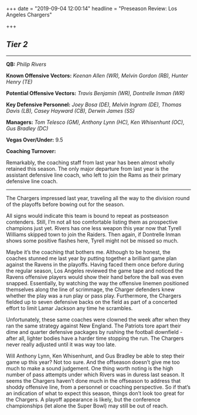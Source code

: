 +++
date = "2019-09-04 12:00:14"
headline = "Preseason Review: Los Angeles Chargers"

+++
## **_Tier 2_**

***

**QB:** _Philip Rivers_

**Known Offensive Vectors:** _Keenan Allen (WR), Melvin Gordon (RB), Hunter Henry (TE)_

**Potential Offensive Vectors:** _Travis Benjamin (WR), Dontrelle Inman (WR)_

**Key Defensive Personnel:** _Joey Bosa (DE), Melvin Ingram (DE), Thomas Davis (LB), Casey Hayward (CB), Derwin James (SS)_

**Managers:** _Tom Telesco (GM), Anthony Lynn (HC), Ken Whisenhunt (OC), Gus Bradley (DC)_

**Vegas Over/Under:** 9.5

**Coaching Turnover:**

Remarkably, the coaching staff from last year has been almost wholly retained this season. The only major departure from last year is the assistant defensive line coach, who left to join the Rams as their primary defensive line coach.

***

The Chargers impressed last year, traveling all the way to the division round of the playoffs before bowing out for the season.

All signs would indicate this team is bound to repeat as postseason contenders. Still, I’m not all too comfortable listing them as prospective champions just yet. Rivers has one less weapon this year now that Tyrell Williams skipped town to join the Raiders. Then again, if Dontrelle Inman shows some positive flashes here, Tyrell might not be missed so much.

Maybe it’s the coaching that bothers me. Although to be honest, the coaches stunned me last year by putting together a brilliant game plan against the Ravens in the playoffs. Having faced them once before during the regular season, Los Angeles reviewed the game tape and noticed the Ravens offensive players would show their hand before the ball was even snapped. Essentially, by watching the way the offensive linemen positioned themselves along the line of scrimmage, the Charger defenders knew whether the play was a run play or pass play. Furthermore, the Chargers fielded up to seven defensive backs on the field as part of a concerted effort to limit Lamar Jackson any time he scrambles.

Unfortunately, these same coaches were clowned the week after when they ran the same strategy against New England. The Patriots tore apart their dime and quarter defensive packages by rushing the football downfield - after all, lighter bodies have a harder time stopping the run. The Chargers never really adjusted until it was way too late.

Will Anthony Lynn, Ken Whisenhunt, and Gus Bradley be able to step their game up this year? Not too sure. And the offseason doesn’t give me too much to make a sound judgement. One thing worth noting is the high number of pass attempts under which Rivers was in duress last season. It seems the Chargers haven’t done much in the offseason to address that shoddy offensive line, from a personnel or coaching perspective. So if that’s an indication of what to expect this season, things don’t look too great for the Chargers. A playoff appearance is likely, but the conference championships (let alone the Super Bowl) may still be out of reach.